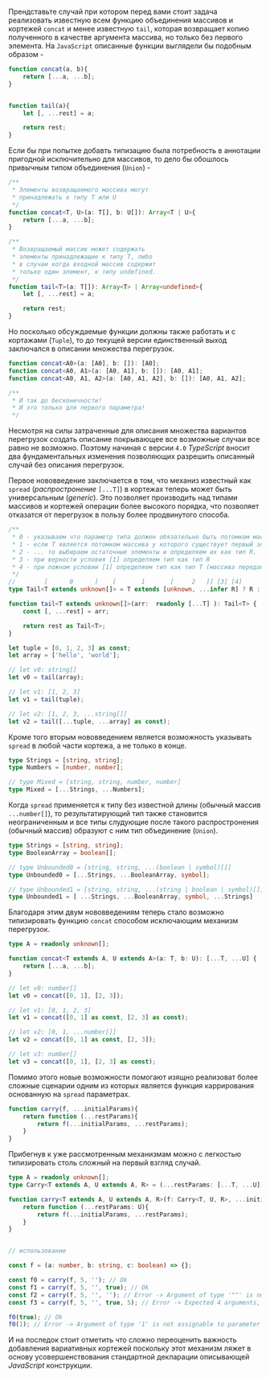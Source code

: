 Прендставьте случай при котором перед вами стоит задача реализовать известную всем функцию объединения массивов и кортежей `concat` и менее известную `tail`, которая возвращает копию полученного в качестве аргумента массива, но только без первого элемента. На `JavaScript` описанные функции выглядели бы подобным образом -

`````javascript
function concat(a, b){
    return [...a, ...b];
}


function tail(a){
    let [, ...rest] = a;

    return rest;
}

`````

Если бы при попытке добавть типизацию была потребность в аннотации пригодной исключительно для массивов, то дело бы обошлось привычным типом объединения (`Union`) -

`````typescript
/**
 * Элементы возвращаемого массива могут
 * принадлежать к типу T или U
 */
function concat<T, U>(a: T[], b: U[]): Array<T | U>{
    return [...a, ...b];
}

/**
 * Возвращаемый массив может содержать
 * элементы принадлежащие к типу T, либо
 * в случаи когда входной массив содержит
 * только один элемент, к типу undefined.
 */
function tail<T>(a: T[]): Array<T> | Array<undefined>{
    let [, ...rest] = a;

    return rest;
}
`````

Но посколько обсуждаемые функции должны также работать и с кортажами (`Tuple`), то до текущей версии единственный выход заключался в описании множества перегрузок.

`````typescript
function concat<A0>(a: [A0], b: []): [A0];
function concat<A0, A1>(a: [A0, A1], b: []): [A0, A1];
function concat<A0, A1, A2>(a: [A0, A1, A2], b: []): [A0, A1, A2];

/**
 * И так до бесконечности!
 * И это только для первого параметра!
 */
`````

Несмотря на силы затраченные для описания множества вариантов перегрузок создать описание покрывающее все возможные случаи все равно не возможно. Поэтому начиная с версии `4.0` _TypeScript_ вносит два фундаментальных изменения позволяющих разрешить описанный случай без описания перегрузок.

Первое нововведение заключается в том, что механиз известный как `spread` (_распростронение_ `[...T]`) в кортежах теперь может быть универсальным (_generic_). Это позволяет производить над типами массивов и кортежей операции более высокого порядка, что позволяет отказатся от перегрузок в пользу более продвинутого способа.

`````typescript
/**
 * 0 - указываем что параметр типа должен обязательно быть потомком массива.
 * 1 - если T является потомком массива у которого существует первый элемент...
 * 2 - ... то выбираем остаточные элементы и определяем их как тип R.
 * 3 - при верности условия [1] определяем тип как тип R
 * 4 - при ложном условии [1] определяем тип как тип T (массива переданного в качестве аргумента)
 */
//        [      0      ]    [       1       [     2   ]] [3] [4]
type Tail<T extends unknown[]> = T extends [unknown, ...infer R] ? R : T;

function tail<T extends unknown[]>(arr:  readonly [...T] ): Tail<T> {
    const [, ...rest] = arr;

    return rest as Tail<T>;
}

let tuple = [0, 1, 2, 3] as const;
let array = ['hello', 'world'];

// let v0: string[]
let v0 = tail(array);

// let v1: [1, 2, 3]
let v1 = tail(tuple);

// let v2: [1, 2, 3, ...string[]]
let v2 = tail([...tuple, ...array] as const);
`````

Кроме того вторым нововведением является возможность указывать `spread` в любой части кортежа, а не только в конце.

`````typescript
type Strings = [string, string];
type Numbers = [number, number];

// type Mixed = [string, string, number, number]
type Mixed = [...Strings, ...Numbers];
`````

Когда `spread` применяется к типу без известной длины (обычный массив `...number[]`), то результатирующий тип также становится неограниченным и все типы слудующие после такого распростронения (обычный массив) образуют с ним тип объединение (`Union`).

`````typescript
type Strings = [string, string];
type BooleanArray = boolean[];

// type Unbounded0 = [string, string, ...(boolean | symbol)[]]
type Unbounded0 = [...Strings, ...BooleanArray, symbol];

// type Unbounded1 = [string, string, ...(string | boolean | symbol)[]]
type Unbounded1 = [ ...Strings, ...BooleanArray, symbol, ...Strings]
`````

Благодаря этим двум нововведениям теперь стало возможно типизировать функцию `concat` способом исключающим механизм перегрузок.

`````typescript
type A = readonly unknown[];

function concat<T extends A, U extends A>(a: T, b: U): [...T, ...U] {
    return [...a, ...b];
}

// let v0: number[]
let v0 = concat([0, 1], [2, 3]);

// let v1: [0, 1, 2, 3]
let v1 = concat([0, 1] as const, [2, 3] as const);

// let v2: [0, 1, ...number[]]
let v2 = concat([0, 1] as const, [2, 3]);

// let v3: number[]
let v3 = concat([0, 1], [2, 3] as const);
`````

Помимо этого новые возможности помогают изящно реализоват более сложные сценарии одним из которых является функция каррирования основанную на `spread` параметрах.

`````typescript
function carry(f, ...initialParams){
    return function (...restParams){
        return f(...initialParams, ...restParams);
    }
}
`````

Прибегнув к уже рассмотренным механизмам можно с легкостью типизировать столь сложный на первый взгляд случай.

`````typescript
type A = readonly unknown[];
type Carry<T extends A, U extends A, R> = (...restParams: [...T, ...U]) => R;

function carry<T extends A, U extends A, R>(f: Carry<T, U, R>, ...initialParams: T){
    return function (...restParams: U){
        return f(...initialParams, ...restParams);
    }
}


// использование

const f = (a: number, b: string, c: boolean) => {};

const f0 = carry(f, 5, ''); // Ok
const f1 = carry(f, 5, '', true); // Ok
const f2 = carry(f, 5, '', ''); // Error -> Argument of type '""' is not assignable to parameter of type 'boolean'.
const f3 = carry(f, 5, '', true, 5); // Error -> Expected 4 arguments, but got 5.

f0(true); // Ok
f0(1); // Error -> Argument of type '1' is not assignable to parameter of type 'boolean'.
`````


И на последок стоит отметить что сложно переоценить важность добавления вариативных кортежей поскольку этот механизм ляжет в основу усовершенствования стандартной декларации описывающей _JavaScript_ конструкции.
